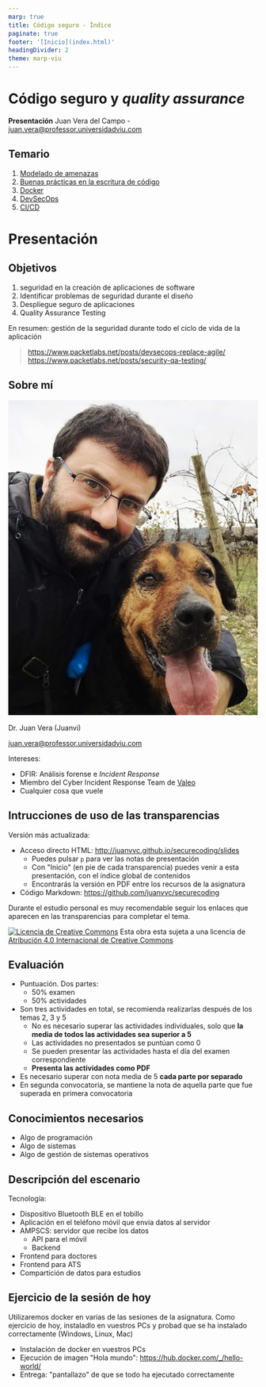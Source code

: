 ```yaml
---
marp: true
title: Código seguro - Índice
paginate: true
footer: '[Inicio](index.html)'
headingDivider: 2
theme: marp-viu
---
```


<style>
    /* You can add custom style here. VSCode supports this.
    Other editor might need these custom code in
    the YAML header: section: | */
</style>

# Código seguro y *quality assurance*
<!-- _class: first-slide -->

**Presentación**
Juan Vera del Campo - <juan.vera@professor.universidadviu.com>

## Temario
<!-- _class: cool-list -->

1. [Modelado de amenazas](01-threatmodeling.html)
2. [Buenas prácticas en la escritura de código](02-coding.html)
3. [Docker](03-docker.html)
4. [DevSecOps](04-devsecops.html)
5. [CI/CD](05-cicd.html)

# Presentación
<!-- _class: lead -->

## Objetivos

1. seguridad en la creación de aplicaciones de software
1. Identificar problemas de seguridad durante el diseño
1. Despliegue seguro de aplicaciones
1. Quality Assurance Testing

En resumen: gestión de la seguridad durante todo el ciclo de vida de la aplicación

> https://www.packetlabs.net/posts/devsecops-replace-agile/
> https://www.packetlabs.net/posts/security-qa-testing/

## Sobre mí

![bg left:45%](images/juanvi.jpg)

Dr. Juan Vera (Juanvi)

<juan.vera@professor.universidadviu.com>

Intereses:

- DFIR: Análisis forense e *Incident Response*
- Miembro del Cyber Incident Response Team de [Valeo](https://es.wikipedia.org/wiki/Valeo)
- Cualquier cosa que vuele

## Intrucciones de uso de las transparencias
<!-- _class: smaller-font -->

Versión más actualizada:

- Acceso directo HTML: <http://juanvvc.github.io/securecoding/slides>
    - Puedes pulsar `p` para ver las notas de presentación
    - Con "Inicio" (en pie de cada transparencia) puedes venir a esta presentación, con el índice global de contenidos
    - Encontrarás la versión en PDF entre los recursos de la asignatura
- Código Markdown: <https://github.com/juanvvc/securecoding>

Durante el estudio personal es muy recomendable seguir los enlaces que aparecen en las transparencias para completar el tema.

[![Licencia de Creative Commons](https://i.creativecommons.org/l/by/4.0/88x31.png)](http://creativecommons.org/licenses/by/4.0/) Esta obra esta sujeta a una licencia de [Atribución 4.0 Internacional de Creative Commons](http://creativecommons.org/licenses/by/4.0/)

## Evaluación
<!-- _class: smaller-font -->

- Puntuación. Dos partes:
    - 50% examen
    - 50% actividades
- Son tres actividades en total, se recomienda realizarlas después de los temas 2, 3 y 5
    - No es  necesario superar las actividades individuales, solo que **la media de todos las actividades sea superior a 5**
    - Las actividades no presentados se puntúan como 0
    - Se pueden presentar las actividades hasta el día del examen correspondiente
    - **Presenta las actividades como PDF**
- Es necesario superar con nota media de 5 **cada parte por separado**
- En segunda convocatoria, se mantiene la nota de aquella parte que fue superada en primera convocatoria

## Conocimientos necesarios

- Algo de programación
- Algo de sistemas
- Algo de gestión de sistemas operativos

## Descripción del escenario

Tecnología:

- Dispositivo Bluetooth BLE en el tobillo
- Aplicación en el teléfono móvil que envía datos al servidor
- AMPSCS: servidor que recibe los datos
    - API para el móvil
    - Backend
- Frontend para doctores
- Frontend para ATS
- Compartición de datos para estudios

## Ejercicio de la sesión de hoy

Utilizaremos docker en varias de las sesiones de la asignatura. Como ejercicio de hoy, instaladlo en vuestros PCs y probad que se ha instalado correctamente (Windows, Linux, Mac)

- Instalación de docker en vuestros PCs
- Ejecución de imagen "Hola mundo": https://hub.docker.com/_/hello-world/
- Entrega: "pantallazo" de que se todo ha ejecutado correctamente


